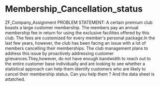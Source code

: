 # Membership_Cancellation_status
ZF_Company_Assignment
PROBLEM STATEMENT:
A certain premium club boasts a large customer membership. The members pay an annual membership fee in return
for using the exclusive facilities offered by this club. The fees are customized for every member's personal
package.In the last few years, however, the club has been facing an issue with a lot of members cancelling
their memberships. The club management plans to address this issue by proactively addressing customer
grievances.They,however, do not have enough bandwidth to reach out to the entire customer base individually and are looking to see whether a statistical approach can help them identify customers who are likely to cancel their membership status. Can you help them ? And the data sheet is attatched.
